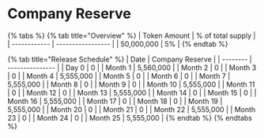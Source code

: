 # Company Reserve

{% tabs %}
{% tab title="Overview" %}
| Token Amount | % of total supply |
| ------------ | ----------------- |
| 50,000,000   | 5%                |
{% endtab %}

{% tab title="Release Schedule" %}
| Date     | Company Reserve |
| -------- | --------------- |
| Day 0    | 0               |
| Month 1  | 5,560,000       |
| Month 2  | 0               |
| Month 3  | 0               |
| Month 4  | 5,555,000       |
| Month 5  | 0               |
| Month 6  | 0               |
| Month 7  | 5,555,000       |
| Month 8  | 0               |
| Month 9  | 0               |
| Month 10 | 5,555,000       |
| Month 11 | 0               |
| Month 12 | 0               |
| Month 13 | 5,555,000       |
| Month 14 | 0               |
| Month 15 | 0               |
| Month 16 | 5,555,000       |
| Month 17 | 0               |
| Month 18 | 0               |
| Month 19 | 5,555,000       |
| Month 20 | 0               |
| Month 21 | 0               |
| Month 22 | 5,555,000       |
| Month 23 | 0               |
| Month 24 | 0               |
| Month 25 | 5,555,000       |
{% endtab %}
{% endtabs %}
